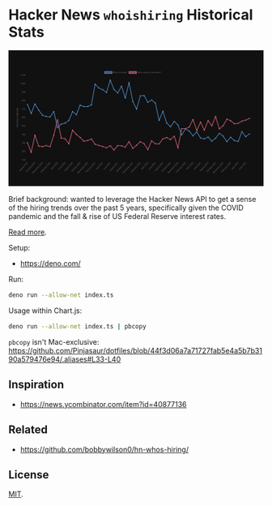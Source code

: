 # Hacker News `whoishiring` Historical Stats

![The chart backed by this data, showing HN hiring trends from July 2019 – July 2024](chart.png)

Brief background: wanted to leverage the Hacker News API to get a sense of the
hiring trends over the past 5 years, specifically given the COVID pandemic and
the fall & rise of US Federal Reserve interest rates.

[Read more](https://paul.af/whoishiring).

Setup:

- <https://deno.com/>

Run:

```sh
deno run --allow-net index.ts
```

Usage within Chart.js:

```sh
deno run --allow-net index.ts | pbcopy
```

`pbcopy` isn't Mac-exclusive: <https://github.com/Pinjasaur/dotfiles/blob/44f3d06a7a71727fab5e4a5b7b3190a579476e94/.aliases#L33-L40>

## Inspiration

- <https://news.ycombinator.com/item?id=40877136>

## Related

- <https://github.com/bobbywilson0/hn-whos-hiring/>

## License

[MIT](https://pinjasaur.mit-license.org/@2024).
